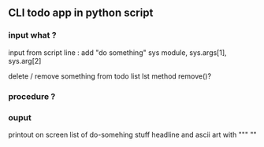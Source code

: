 ## CLI todo app in python script
### input what ?
input from script line : add "do something"
 sys module, sys.args[1], sys.arg[2]

delete / remove something from todo list
lst method remove()? 

### procedure ?


### ouput
printout on screen list of do-somehing stuff 
headline and ascii art with """   ""
